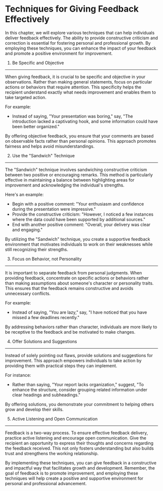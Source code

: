 Techniques for Giving Feedback Effectively
===================================================

In this chapter, we will explore various techniques that can help individuals deliver feedback effectively. The ability to provide constructive criticism and correction is essential for fostering personal and professional growth. By employing these techniques, you can enhance the impact of your feedback and promote a positive environment for improvement.

1. Be Specific and Objective
----------------------------

When giving feedback, it is crucial to be specific and objective in your observations. Rather than making general statements, focus on particular actions or behaviors that require attention. This specificity helps the recipient understand exactly what needs improvement and enables them to take targeted action.

For example:

* Instead of saying, "Your presentation was boring," say, "The introduction lacked a captivating hook, and some information could have been better organized."

By offering objective feedback, you ensure that your comments are based on observable facts rather than personal opinions. This approach promotes fairness and helps avoid misunderstandings.

2. Use the "Sandwich" Technique
-------------------------------

The "Sandwich" technique involves sandwiching constructive criticism between two positive or encouraging remarks. This method is particularly effective in maintaining a balance between highlighting areas for improvement and acknowledging the individual's strengths.

Here's an example:

* Begin with a positive comment: "Your enthusiasm and confidence during the presentation were impressive."
* Provide the constructive criticism: "However, I noticed a few instances where the data could have been supported by additional sources."
* End with another positive comment: "Overall, your delivery was clear and engaging."

By utilizing the "Sandwich" technique, you create a supportive feedback environment that motivates individuals to work on their weaknesses while still recognizing their strengths.

3. Focus on Behavior, not Personality
-------------------------------------

It is important to separate feedback from personal judgments. When providing feedback, concentrate on specific actions or behaviors rather than making assumptions about someone's character or personality traits. This ensures that the feedback remains constructive and avoids unnecessary conflicts.

For example:

* Instead of saying, "You are lazy," say, "I have noticed that you have missed a few deadlines recently."

By addressing behaviors rather than character, individuals are more likely to be receptive to the feedback and be motivated to make changes.

4. Offer Solutions and Suggestions
----------------------------------

Instead of solely pointing out flaws, provide solutions and suggestions for improvement. This approach empowers individuals to take action by providing them with practical steps they can implement.

For instance:

* Rather than saying, "Your report lacks organization," suggest, "To enhance the structure, consider grouping related information under clear headings and subheadings."

By offering solutions, you demonstrate your commitment to helping others grow and develop their skills.

5. Active Listening and Open Communication
------------------------------------------

Feedback is a two-way process. To ensure effective feedback delivery, practice active listening and encourage open communication. Give the recipient an opportunity to express their thoughts and concerns regarding the feedback received. This not only fosters understanding but also builds trust and strengthens the working relationship.

By implementing these techniques, you can give feedback in a constructive and impactful way that facilitates growth and development. Remember, the goal of feedback is to promote improvement, and employing these techniques will help create a positive and supportive environment for personal and professional advancement.
